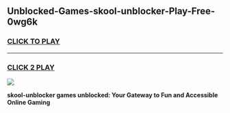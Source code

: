 
## Unblocked-Games-skool-unblocker-Play-Free-0wg6k
<h3>
<a href="https://premium76.site?title=skool-unblocker&ref=12A">CLICK TO PLAY</a></h3>
<hr>

<h3>
<a href="https://premium76.site?title=skool-unblocker&ref=12A">CLICK 2 PLAY</a>
  
</h3>

<a href="https://premium76.site?title=skool-unblocker&ref=12A"><img src="https://clearcache.store/games.png"></a>


**skool-unblocker games unblocked: Your Gateway to Fun and Accessible Online Gaming**
